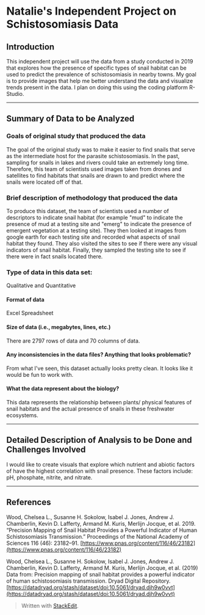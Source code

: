 
# Natalie's Independent Project on Schistosomiasis Data

## Introduction

This independent project will use the data from a study conducted in 2019 that explores how the presence of specific types of snail habitat can be used to predict the prevalence of schistosomiasis in nearby towns. My goal is to provide images that help me better understand the data and visualize trends present in the data.  I plan on doing this using the coding platform R- Studio. 

<hr>

## Summary of Data to be Analyzed


### Goals of original study that produced the data
The goal of the original study was to make it easier to find snails that serve as the intermediate host for the parasite schistosomiasis. In the past, sampling for snails in lakes and rivers could take an extremely long time. Therefore, this team of scientists used images taken from drones and satellites to find habitats that snails are drawn to and predict where the snails were located off of that. 

### Brief description of methodology that produced the data
To produce this dataset, the team of scientists used a number of descriptors to indicate snail habitat (for example "mud" to indicate the presence of mud at a testing site and "emerg" to indicate the presence of emergent vegetation at a testing site). They then looked at images from google earth for each testing site and recorded what aspects of snail habitat they found. They also visited the sites to see if there were any visual indicators of snail habitat. Finally, they sampled the testing site to see if there were in fact snails located there. 

### Type of data in this data set:  
Qualitative and Quantitative 
#### Format of data  
Excel Spreadsheet
#### Size of data (i.e., megabytes, lines, etc.)
There are 2797 rows of data and 70 columns of data. 

#### Any inconsistencies in the data files?  Anything that looks problematic?  
From what I've seen, this dataset actually looks pretty clean.  It looks like it would be fun to work with. 

#### What the data represent about the biology? 
This data represents the relationship between plants/ physical features of snail habitats and the actual presence of snails in these freshwater ecosystems.   



<hr>

## Detailed Description of Analysis to be Done and Challenges Involved

I would like to create visuals that explore which nutrient and abiotic factors of have the highest correlation with snail presence. These factors include: pH, phosphate, nitrite, and nitrate. 






<hr>

## References 


Wood, Chelsea L., Susanne H. Sokolow, Isabel J. Jones, Andrew J. Chamberlin, Kevin D. Lafferty, Armand M. Kuris, Merlijn Jocque, et al. 2019. “Precision Mapping of Snail Habitat Provides a Powerful Indicator of Human Schistosomiasis Transmission.” Proceedings of the National Academy of Sciences 116 (46): 23182–91. [https://www.pnas.org/content/116/46/23182](https://www.pnas.org/content/116/46/23182)


Wood, Chelsea L., Susanne H. Sokolow, Isabel J. Jones, Andrew J. Chamberlin, Kevin D. Lafferty, Armand M. Kuris, Merlijn Jocque, et al. (2019) Data from: Precision mapping of snail habitat provides a powerful indicator of human schistosomiasis transmission. Dryad Digital Repository. [https://datadryad.org/stash/dataset/doi:10.5061/dryad.djh9w0vvt](https://datadryad.org/stash/dataset/doi:10.5061/dryad.djh9w0vvt)

> Written with [StackEdit](https://stackedit.io/).
